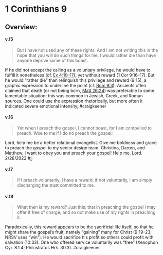 # 1 Corinthians 9

## Overview:



#### v.15
>But I have not used any of these rights. And I am not writing this in the hope that you will do such things for me. I would rather die than have anyone deprive some of this boast.

If he did not accept the calling as a voluntary privilege, he would have to fulfill it nonetheless (cf. [Ex 4:10–17](Exodus4#v.10)), yet without reward (1 Cor 9:16–17). But he would “rather die” than relinquish this privilege and reward (9:15), a graphic expression to underline the point (cf. [Rom 9:3](Romans9#v.3)). Ancients often claimed that death (or not being born, [Matt 26:24](Matthew26#v.24)) was preferable to some lamentable situation; this was common in Jewish, Greek, and Roman sources. One could use the expression rhetorically, but more often it indicated severe emotional intensity,
#craigkeener 

#### v.16
>Yet when I preach the gospel, I cannot boast, for I am compelled to preach. Woe to me if I do no preach the gospel!

Lord, help me be a better relational evangelist. Give me boldness and grace to preach the gospel to my senior design team: Christina, Darren, and Matthew. I want to obey you and preach your gospel! Help me, Lord. 2/28/2022 
#jj 

#### v.17
>If I preach voluntarily, I have a reward; if not voluntarily, I am simply discharging the trust committed to me.

#### v.18
>What then is my reward? Just this: that in preaching the gospel I may offer it free of charge, and so not make use of my rights in preaching it.

Paradoxically, this reward appears to be the sacrificial life itself, so that he might share the gospel’s fruit, namely “gaining” many for Christ (9:19–23; NRSV uses “win”). He would sacrifice his profit so others could profit with salvation (10:33). One who offered service voluntarily was “free” (Xenophon Cyr. 8.1.4; Philostratus Hrk. 30.3).
#craigkeener 


